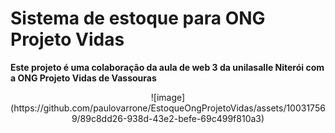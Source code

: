 # Sistema de estoque para ONG Projeto Vidas

**Este projeto é uma colaboração da aula de web 3 da unilasalle Niterói com a ONG Projeto Vidas de Vassouras**
<p align="center">![image](https://github.com/paulovarrone/EstoqueOngProjetoVidas/assets/100317569/89c8dd26-938d-43e2-befe-69c499f810a3)</p>




